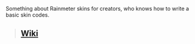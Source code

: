 Something about Rainmeter skins for creators, who knows how to write a basic skin codes.  
> ## [Wiki](https://github.com/nek7u/Notes-for-Rainmeter-Skins/wiki)  

